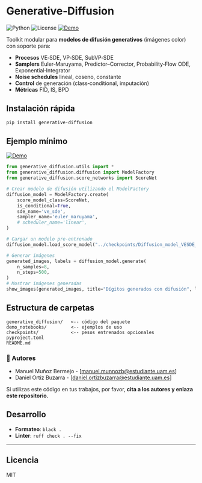 # Generative‑Diffusion

![Python](https://img.shields.io/badge/python-3.8%2B-blue)
![License](https://img.shields.io/badge/license-MIT-green)
[![Demo](https://colab.research.google.com/assets/colab-badge.svg)](https://colab.research.google.com/drive/1oQLH2MrFySWSYcIiAEjTfdHL5xJ_Qm_y?usp=sharing)

Toolkit modular para **modelos de difusión generativos** (imágenes color)
con soporte para:

* **Procesos** VE‑SDE, VP‑SDE, SubVP‑SDE  
* **Samplers** Euler‑Maruyama, Predictor–Corrector, Probability‑Flow ODE,
  Exponential‑Integrator  
* **Noise schedules** lineal, coseno, constante  
* **Control** de generación (class‑conditional, imputación)  
* **Métricas** FID, IS, BPD

## Instalación rápida

```bash
pip install generative-diffusion
```

## Ejemplo mínimo
[![Demo](https://colab.research.google.com/assets/colab-badge.svg)](https://colab.research.google.com/drive/1oQLH2MrFySWSYcIiAEjTfdHL5xJ_Qm_y?usp=sharing)

```python
from generative_diffusion.utils import *
from generative_diffusion.diffusion import ModelFactory
from generative_diffusion.score_networks import ScoreNet

# Crear modelo de difusión utilizando el ModelFactory
diffusion_model = ModelFactory.create(
    score_model_class=ScoreNet,
    is_conditional=True,
    sde_name='ve_sde',
    sampler_name='euler_maruyama',
    # scheduler_name='linear',
)

# Cargar un modelo pre-entrenado
diffusion_model.load_score_model("../checkpoints/Diffusion_model_VESDE_is_conditional_True.pt")

# Generar imágenes
generated_images, labels = diffusion_model.generate(
    n_samples=8,
    n_steps=500,
)
# Mostrar imágenes generadas
show_images(generated_images, title="Dígitos generados con difusión", labels=labels)
```

## Estructura de carpetas

```
generative_diffusion/   <-- código del paquete
demo_notebooks/         <-- ejemplos de uso
checkpoints/            <-- pesos entrenados opcionales
pyproject.toml
README.md
```

### 👥 Autores

- Manuel Muñoz Bermejo - [manuel.munnozb@estudiante.uam.es]
- Daniel Ortiz Buzarra - [daniel.ortizbuzarra@estudiante.uam.es]

Si utilizas este código en tus trabajos, por favor, **cita a los autores y enlaza este repositorio.**

## Desarrollo

* **Formateo**: `black .`
* **Linter**: `ruff check . --fix`

---

## Licencia

MIT